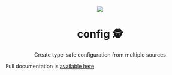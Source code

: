 <div align="center">
    <img src="https://pallad.dev/images/logo.svg" />
	<h1>config 🕵️</h1>
	<p>Create type-safe configuration from multiple sources</p>
</div>

Full documentation is [available here](https://pallad.dev/config)

